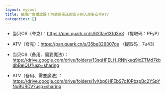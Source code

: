 ```yaml
---
layout: mypost
title: 拒绝广告播放器！为装宽带送的盒子刷入原生安卓ATV
categories: []
---
```


- 当贝OS（夸克）：<https://pan.quark.cn/s/623ae131d3e3> （提取码：PFyP）

- ATV（夸克）：<https://pan.quark.cn/s/35be329307de> （提取码：7u43）

- 当贝OS（备用、需要魔法）：<https://drive.google.com/drive/folders/13sqHFELH_RNNkeq9ixZTMd7kbdbBeIQU?usp=sharing>

- ATV（备用、需要魔法）：<https://drive.google.com/drive/folders/1vXbp6HFEbS7o10PbzpBc2YSpYNuBURDV?usp=sharing>